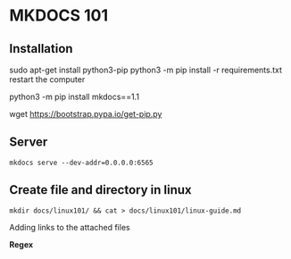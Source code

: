 # MKDOCS 101

## Installation

sudo apt-get install python3-pip
python3 -m pip install -r requirements.txt
restart the computer


python3 -m pip install mkdocs==1.1

wget https://bootstrap.pypa.io/get-pip.py



## Server
```
mkdocs serve --dev-addr=0.0.0.0:6565
```
## Create file and directory in linux

```
mkdir docs/linux101/ && cat > docs/linux101/linux-guide.md
```


Adding links to the attached files

**Regex**
